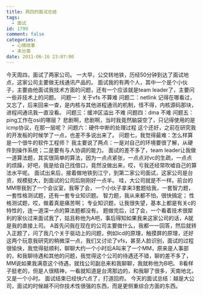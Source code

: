 ```yaml
---
title: 周四的面试总结
tags:
  - 面试
id: 1799
comment: false
categories:
  - 心情琐事
  - 未分类
date: 2011-06-16 23:07:00
---
```


今天周四，面试了两家公司。
一大早，公交转地铁，历经50分钟到达了面试地点，这家公司主要做无线通讯产品的。
面试我的有两个人，其中一个是个小伙子，主要由他面试我技术方面的问题，还有一个应该就是team leader了，主要问一些非技术上的问题。
问题一：关于vfs
不算难
问题二：netlink
记得在哪看过，又忘了，后来回来一查，是内核与其他进程通讯的机制，怪不得，内核源码那块，进程间通讯我一直没看。
问题三：缓冲区溢出
不难
问题四：dma
不难
问题五：ping工作在osi的哪层？
悲剧啊，悲剧啊，当时我竟然脑袋空了，只记得使用的是icmp协议，在那一层呢？
问题六：硬件中断的处理过程
这个还好，之前在研究我的开发板的时候学了一点，也差不多说出来了。
问题七，我觉得最难：怎么样算是一个很牛的软件工程师？
我主要说了两点：一是对自己的环境要很了解，从硬件到操作系统；二是要有与人协调的能力。
面试的差不多了，team leader让我做一道算法题，其实很简单的算法，因为一点点紧张，一点点对vc的生疏，一点点的烦躁，好吧，我是给自己找借口，竟然没做出来，哎，亏我还经常吹嘘自己的算法水平呢。
面试出来后，接着做地铁到江宁，到第二家公司面试，这家公司是台资，规模挺大，到面试的公司后刚刚好一点半。
哇，大公司就是不一样。前台的MM带我到了一个会议室，我等了会，一个小伙子拿来3套题给我，一套智力题，一套性格测试题，还有一套专业知识题。
智力题，我从来都不怕，很快搞定；
性格测试题，哎，做着真是痛苦啊；
专业知识题，让我很失望，基本上都是有关c的特性的，连一道深一点的算法题都没有。
题做完后，过了会，一个看着技术很犀利的家伙过来面试我了，姑且称他为A吧，事后得知如果我来这家公司的话，A就是我的直接上司。
A首先问我在现在的公司主要做什么，我都一一回答，然后就转入正题了，问了我几个关于驱动上的问题，例如lcd的原理，触摸屏的原理，还好这两个玩意我研究的稍微深一点，我们又讨论了vfs，甚至人脸识别，面试的过程很愉快，我觉得挺顺利，聊聊大约一个小时后A叫来了一个MM，原来是人事部的，和我聊待遇和其他的问题，我觉得这个公司的待遇还不错，聊的差不多了，MM说如果我满意这个待遇，就找公司副总来和我聊聊，我就称他为B吧。
B看样子挺老的，但是人很精神，一看就知道是台湾那边的，和我聊了很多，天南地北，又是一个小时。
面试结束已经快六点了，打道回府。
今天的面试总结：越是大公司，面试的时候越不问你技术性很强的东西，而是更侧重综合方面的东西。